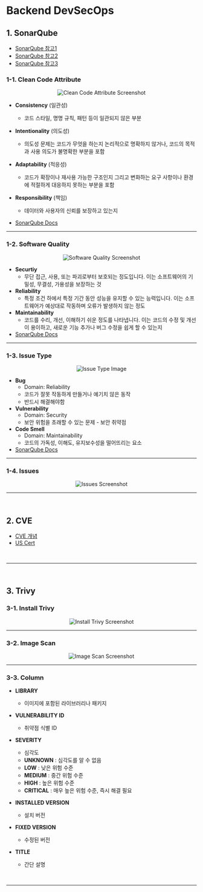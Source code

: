 # Backend DevSecOps

## 1. SonarQube
- [SonarQube 참고1](https://adjh54.tistory.com/381)
- [SonarQube 참고2](https://techblog.tabling.co.kr/%EA%B8%B0%EC%88%A0%EA%B3%B5%EC%9C%A0-%EC%A0%95%EC%A0%81-%EC%BD%94%EB%93%9C-%EB%B6%84%EC%84%9D-sonarqube-6b59fa9b6b85)
- [SonarQube 참고3](https://brunch.co.kr/@joypinkgom/207)
  

### 1-1. Clean Code Attribute

<p align="center">
  <img src="https://github.com/user-attachments/assets/b488170a-a083-4a45-b342-b549f48d1871" alt="Clean Code Attribute Screenshot">
</p>



- **Consistency** (일관성)
   - 코드 스타일, 명명 규칙, 패턴 등이 일관되지 않은 부분
   
- **Intentionality** (의도성)
   - 의도성 문제는 코드가 무엇을 하는지 논리적으로 명확하지 않거나, 코드의 목적과 사용 의도가 불명확한 부분을 포함

- **Adaptability** (적응성)
   - 코드가 확장이나 재사용 가능한 구조인지 그리고 변화하는 요구 사항이나 환경에 적절하게 대응하지 못하는 부분을 포함
   
- **Responsibility** (책임)
   - 데이터와 사용자의 신뢰를 보장하고 있는지
 
- [SonarQube Docs](https://docs.sonarsource.com/sonarqube/latest/user-guide/clean-code/definition/)

---

### 1-2. Software Quality

<p align="center">
  <img src="https://github.com/user-attachments/assets/1ff78534-05d2-4d4e-9b93-d7652484b4ae" alt="Software Quality Screenshot">
</p>

- **Securtiy**
   - 무단 접근, 사용, 또는 파괴로부터 보호되는 정도입니다. 이는 소프트웨어의 기밀성, 무결성, 가용성을 보장하는 것
- **Reliability**
   - 특정 조건 하에서 특정 기간 동안 성능을 유지할 수 있는 능력입니다. 이는 소프트웨어가 예상대로 작동하며 오류가 발생하지 않는 정도
- **Maintainability**
   - 코드를 수리, 개선, 이해하기 쉬운 정도를 나타냅니다. 이는 코드의 수정 및 개선이 용이하고, 새로운 기능 추가나 버그 수정을 쉽게 할 수 있는지
- [SonarQube Docs](https://docs.sonarsource.com/sonarqube/latest/user-guide/clean-code/software-qualities/)

---

### 1-3. Issue Type

<p align="center">
  <img src="https://github.com/user-attachments/assets/4bab669d-1250-4f86-8c6b-a1070ca66446" alt="Issue Type Image">
</p>

- **Bug**
   - Domain: Reliability
   - 코드가 잘못 작동하게 만들거나 예기치 않은 동작
   - 반드시 해결해야함
- **Vulnerability**
   - Domain: Security
   - 보안 위험을 초래할 수 있는 문제 - 보안 취약점 
- **Code Smell**
   - Domain: Maintainability
   - 코드의 가독성, 이해도, 유지보수성을 떨어뜨리는 요소
- [SonarQube Docs](https://docs.sonarsource.com/sonarqube/latest/user-guide/rules/overview/)

---

### 1-4. Issues

<p align="center">
  <img src="https://github.com/user-attachments/assets/ca8cc26b-c4be-46de-bc50-d4e9b444474d" alt="Issues Screenshot">
</p>

---

<br/>

## 2. CVE
- [CVE 개념](https://www.redhat.com/ko/topics/security/what-is-cve)
- [US Cert](https://www.cisa.gov/news-events/bulletins)

<br/>

---

<br/>

## 3. Trivy 
### 3-1. Install Trivy

<p align="center">
  <img src="https://github.com/user-attachments/assets/b5c77b96-df1b-4daa-b0ab-5b0f01ea7e77" alt="Install Trivy Screenshot">
</p>

---

### 3-2. Image Scan

<p align="center">
  <img src="https://github.com/user-attachments/assets/67c9d9d6-806d-4f7f-a2dd-4cc85ded7818" alt="Image Scan Screenshot">
</p>

---

### 3-3. Column

- **LIBRARY**
   - 이미지에 포함된 라이브러리나 패키지

- **VULNERABILITY ID**
   - 취약점 식별 ID

- **SEVERITY**
   - 심각도
   - **UNKNOWN** : 심각도를 알 수 없음
   - **LOW** : 낮은 위험 수준
   - **MEDIUM** : 중간 위험 수준
   - **HIGH** : 높은 위험 수준
   - **CRITICAL** : 매우 높은 위험 수준, 즉시 해결 필요

- **INSTALLED VERSION**
   - 설치 버전 

- **FIXED VERSION**
   - 수정된 버전

- **TITLE**
   - 간단 설명 

<br/>

---

<br/>


